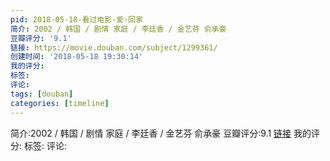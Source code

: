 ```yaml
---
pid: 2018-05-18-看过电影-爱·回家
简介: 2002 / 韩国 / 剧情 家庭 / 李廷香 / 金艺芬 俞承豪
豆瓣评分: '9.1'
链接: https://movie.douban.com/subject/1299361/
创建时间: '2018-05-18 19:30:14'
我的评分:
标签:
评论:
tags: [douban]
categories: [timeline]
---
```

简介:2002 / 韩国 / 剧情 家庭 / 李廷香 / 金艺芬 俞承豪
豆瓣评分:9.1
[链接](https://movie.douban.com/subject/1299361/)
我的评分:
标签:
评论:

